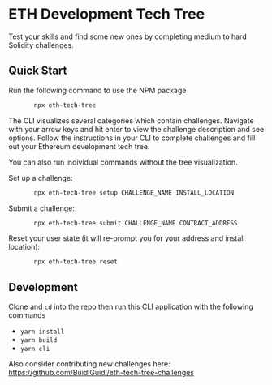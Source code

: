 # ETH Development Tech Tree
Test your skills and find some new ones by completing medium to hard Solidity challenges. 

## Quick Start
Run the following command to use the NPM package
```bash
       npx eth-tech-tree
```
The CLI visualizes several categories which contain challenges. Navigate with your arrow keys and hit enter to view the challenge description and see options. Follow the instructions in your CLI to complete challenges and fill out your Ethereum development tech tree.

You can also run individual commands without the tree visualization.

Set up a challenge:
```bash
       npx eth-tech-tree setup CHALLENGE_NAME INSTALL_LOCATION
```

Submit a challenge:
```bash
       npx eth-tech-tree submit CHALLENGE_NAME CONTRACT_ADDRESS
```

Reset your user state (it will re-prompt you for your address and install location):
```bash
       npx eth-tech-tree reset
```

## Development
Clone and `cd` into the repo then run this CLI application with the following commands
- `yarn install`
- `yarn build`
- `yarn cli`

Also consider contributing new challenges here: https://github.com/BuidlGuidl/eth-tech-tree-challenges